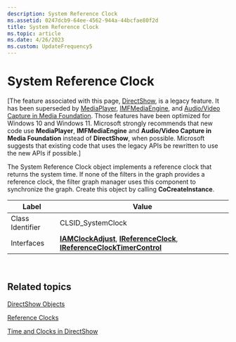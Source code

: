 ```yaml
---
description: System Reference Clock
ms.assetid: 0247dcb9-64ee-4562-944a-44bcfae80f2d
title: System Reference Clock
ms.topic: article
ms.date: 4/26/2023
ms.custom: UpdateFrequency5
---
```


# System Reference Clock

\[The feature associated with this page, [DirectShow](/windows/win32/directshow/directshow), is a legacy feature. It has been superseded by [MediaPlayer](/uwp/api/Windows.Media.Playback.MediaPlayer), [IMFMediaEngine](/windows/win32/api/mfmediaengine/nn-mfmediaengine-imfmediaengine), and [Audio/Video Capture in Media Foundation](windows/win32/medfound/audio-video-capture-in-media-foundation). Those features have been optimized for Windows 10 and Windows 11. Microsoft strongly recommends that new code use **MediaPlayer**, **IMFMediaEngine** and **Audio/Video Capture in Media Foundation** instead of **DirectShow**, when possible. Microsoft suggests that existing code that uses the legacy APIs be rewritten to use the new APIs if possible.\]

The System Reference Clock object implements a reference clock that returns the system time. If none of the filters in the graph provides a reference clock, the filter graph manager uses this component to synchronize the graph. Create this object by calling **CoCreateInstance**.



| Label | Value |
|------------------|----------------------------------------------------------------------------------------------------------------------------------------------------------|
| Class Identifier | CLSID\_SystemClock                                                                                                                                       |
| Interfaces       | [**IAMClockAdjust**](/windows/desktop/api/Strmif/nn-strmif-iamclockadjust), [**IReferenceClock**](/windows/desktop/api/Strmif/nn-strmif-ireferenceclock), [**IReferenceClockTimerControl**](/windows/desktop/api/Strmif/nn-strmif-ireferenceclocktimercontrol) |



 

## Related topics

<dl> <dt>

[DirectShow Objects](directshow-objects.md)
</dt> <dt>

[Reference Clocks](reference-clocks.md)
</dt> <dt>

[Time and Clocks in DirectShow](time-and-clocks-in-directshow.md)
</dt> </dl>

 

 



